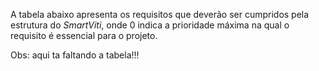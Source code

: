 A tabela abaixo apresenta os requisitos que deverão ser cumpridos pela estrutura do *SmartViti*, onde 0 indica a prioridade máxima na qual o requisito é essencial para o projeto.

Obs: aqui ta faltando a tabela!!!
